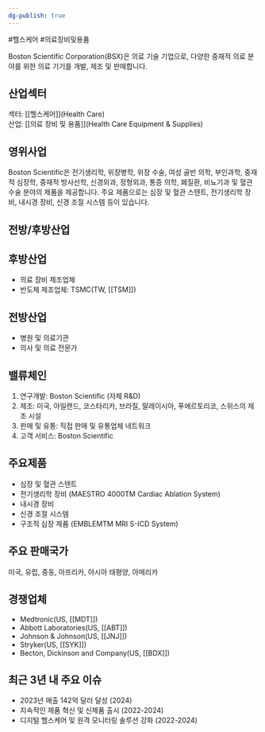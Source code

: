 ```yaml
---
dg-publish: true
---
```

#헬스케어 #의료장비및용품 


Boston Scientific Corporation(BSX)은 의료 기술 기업으로, 다양한 중재적 의료 분야를 위한 의료 기기를 개발, 제조 및 판매합니다.

## 산업섹터

섹터: [[헬스케어]](Health Care)  
산업: [[의료 장비 및 용품]](Health Care Equipment & Supplies)

## 영위사업

Boston Scientific은 전기생리학, 위장병학, 위장 수술, 여성 골반 의학, 부인과학, 중재적 심장학, 중재적 방사선학, 신경외과, 정형외과, 통증 의학, 폐질환, 비뇨기과 및 혈관 수술 분야의 제품을 제공합니다. 주요 제품으로는 심장 및 혈관 스텐트, 전기생리학 장비, 내시경 장비, 신경 조절 시스템 등이 있습니다.

## 전방/후방산업

## 후방산업

- 의료 장비 제조업체
- 반도체 제조업체: TSMC(TW, [[TSM]])

## 전방산업

- 병원 및 의료기관
- 의사 및 의료 전문가

## 밸류체인

1. 연구개발: Boston Scientific (자체 R&D)
2. 제조: 미국, 아일랜드, 코스타리카, 브라질, 말레이시아, 푸에르토리코, 스위스의 제조 시설
3. 판매 및 유통: 직접 판매 및 유통업체 네트워크
4. 고객 서비스: Boston Scientific

## 주요제품

- 심장 및 혈관 스텐트
- 전기생리학 장비 (MAESTRO 4000TM Cardiac Ablation System)
- 내시경 장비
- 신경 조절 시스템
- 구조적 심장 제품 (EMBLEMTM MRI S-ICD System)

## 주요 판매국가

미국, 유럽, 중동, 아프리카, 아시아 태평양, 아메리카

## 경쟁업체

- Medtronic(US, [[MDT]])
- Abbott Laboratories(US, [[ABT]])
- Johnson & Johnson(US, [[JNJ]])
- Stryker(US, [[SYK]])
- Becton, Dickinson and Company(US, [[BDX]])

## 최근 3년 내 주요 이슈

- 2023년 매출 142억 달러 달성 (2024)
- 지속적인 제품 혁신 및 신제품 출시 (2022-2024)
- 디지털 헬스케어 및 원격 모니터링 솔루션 강화 (2022-2024)